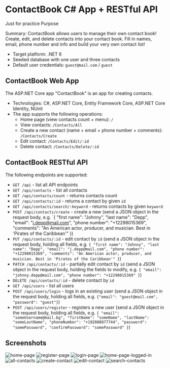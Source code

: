 # ContactBook C# App + RESTful API

Just for practice Purpose 

Summary: ContactBook allows users to manage their own contact book! Create, edit, and delete contacts into your contact book. Fill in names, email, phone number and info and build your very own contact list!

- Target platform: .NET 6
- Seeded database with one user and three contacts
- Default user credentials: `guest@mail.com` / `guest`

## ContactBook Web App

The ASP.NET Core app "ContactBook" is an app for creating contacts.

- Technologies: C#, ASP.NET Core, Entity Framework Core, ASP.NET Core Identity, NUnit
- The app supports the following operations:
  - Home page (view contacts count + menu): `/`
  - View contacts: `/Contacts/All`
  - Create a new contact (name + email + phone number + comments): `/Contacts/Create`
  - Edit contact: `/Contacts/Edit/:id`
  - Delete contact: `/Contacts/Delete/:id`

## ContactBook RESTful API

The following endpoints are supported:

- `GET /api` - list all API endpoints
- `GET /api/contacts` - list all contacts
- `GET /api/contacts/count` - returns contacts count
- `GET /api/contacts/:id` - returns a contact by given `id`
- `GET /api/contacts/search/:keyword` - returns contacts by given `keyword`
- `POST /api/contacts/create` - create a new (send a JSON object in the request body, e.g. `{ "first name": "Johnny", "last name": "Depp", "email": "j.depp@mail.com", "phone number": "+12298015369", "comments": "An American actor, producer, and musician. Best in 'Pirates of the Caribbean'" })
- `PUT /api/contacts/:id` - edit contact by `id` (send a JSON object in the request body, holding all fields, e.g. `{ "first name": "Johnny", "last name": "Depp", "email": "j.depp@mail.com", "phone number": "+12298015369", "comments": "An American actor, producer, and musician. Best in 'Pirates of the Caribbean'" }`)
- `PATCH /api/contacts/:id` - partially edit contact by `id` (send a JSON object in the request body, holding the fields to modify, e.g. `{ "email": "johnny.depp@mail.com", "phone number": "+12298015369" }`)
- `DELETE /api/contacts/:id` - delete contact by `id`
- `GET /api/users` - list all users
- `POST /api/users/login` - logs in an existing user (send a JSON object in the request body, holding all fields, e.g. `{"email": "guest@mail.com", "password": "guest"}`)
- `POST /api/users/register` - registers a new user (send a JSON object in the request body, holding all fields, e.g. `{ "email": "someUsername@mail.bg", "firstName": "someName", "lastName": "someLastName", "phoneNumber": "+192088877744", "password": "somePassword", "confirmPassword": "somePassword" }`)

## Screenshots

![home-page](https://user-images.githubusercontent.com/72888249/207355016-1054a001-e68f-4536-93b5-13ebd68c35e3.png)
![register-page](https://user-images.githubusercontent.com/72888249/207467460-24673a99-41c5-49fd-8755-a8ff0d04f4be.png)
![login-page](https://user-images.githubusercontent.com/72888249/207467519-35c3c764-371e-4a9c-9fb7-36d1f53d02c3.png)
![home-page-logged-in](https://user-images.githubusercontent.com/72888249/207356520-32f2bae3-4c02-4445-b6c1-83f66f3a211a.png)
![all-contacts](https://user-images.githubusercontent.com/72888249/207357086-fca28bea-e434-4896-9716-40bb5514889b.png)
![create-contact](https://user-images.githubusercontent.com/72888249/207357475-54646dba-2be6-4d76-81b8-3e05043a1e61.png)
![edit-contact](https://user-images.githubusercontent.com/72888249/207357743-bfa34884-fadf-4794-9fcf-076e7b24baeb.png)
![search-contacts](https://user-images.githubusercontent.com/72888249/207357570-039509a1-ea86-4e79-9e2c-9b5aabae440a.png)
